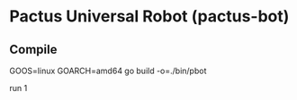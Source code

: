 # Pactus Universal Robot (pactus-bot)

## Compile
GOOS=linux GOARCH=amd64 go build -o=./bin/pbot

run 1
